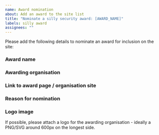 ```yaml
---
name: Award nomination
about: Add an award to the site list
title: "Nominate a silly security award: [AWARD_NAME]"
labels: silly award
assignees: ""
---
```


Please add the following details to nominate an award for inclusion on the site:

### Award name

### Awarding organisation

### Link to award page / organisation site

### Reason for nomination

### Logo image

If possible, please attach a logo for the awarding organisation - ideally a PNG/SVG around 600px on the longest side.
